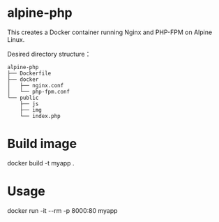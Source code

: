 # alpine-php
This creates a Docker container running Nginx and PHP-FPM on Alpine Linux.

Desired directory structure：
```
alpine-php
├── Dockerfile
├── docker
│   ├── nginx.conf
│   └── php-fpm.conf
└── public
    ├── js
    ├── img
    └── index.php
```


# Build image
docker build -t myapp .

# Usage
docker run -it --rm -p 8000:80 myapp